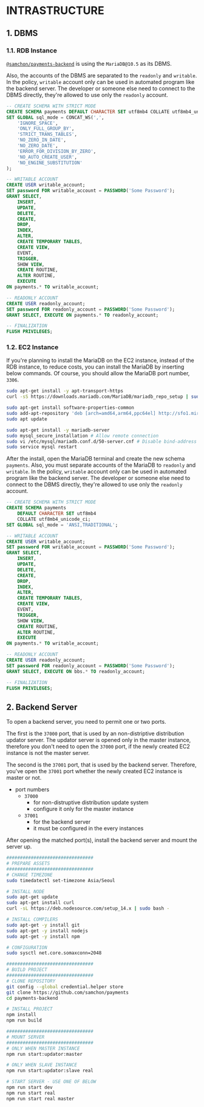 # INTRASTRUCTURE
## 1. DBMS
### 1.1. RDB Instance
[`@samchon/payments-backend`](https://github.com/samchon/payments) is using the `MariaDB@10.5` as its DBMS.

Also, the accounts of the DBMS are separated to the `readonly` and `writable`. In the policy, `writable` account only can be used in automated program like the backend server. The developer or someone else need to connect to the DBMS directly, they're allowed to use only the `readonly` account.

```sql
-- CREATE SCHEMA WITH STRICT MODE
CREATE SCHEMA payments DEFAULT CHARACTER SET utf8mb4 COLLATE utf8mb4_unicode_ci;
SET GLOBAL sql_mode = CONCAT_WS(',',
    'IGNORE_SPACE',
    'ONLY_FULL_GROUP_BY',
    'STRICT_TRANS_TABLES',
    'NO_ZERO_IN_DATE',
    'NO_ZERO_DATE',
    'ERROR_FOR_DIVISION_BY_ZERO',
    'NO_AUTO_CREATE_USER',
    'NO_ENGINE_SUBSTITUTION'
);

-- WRITABLE ACCOUNT
CREATE USER writable_account;
SET password FOR writable_account = PASSWORD('Some Password');
GRANT SELECT, 
    INSERT, 
    UPDATE, 
    DELETE, 
    CREATE, 
    DROP, 
    INDEX, 
    ALTER, 
    CREATE TEMPORARY TABLES, 
    CREATE VIEW, 
    EVENT, 
    TRIGGER, 
    SHOW VIEW, 
    CREATE ROUTINE, 
    ALTER ROUTINE, 
    EXECUTE 
ON payments.* TO writable_account;

-- READONLY ACCOUNT
CREATE USER readonly_account;
SET password FOR readonly_account = PASSWORD('Some Password');
GRANT SELECT, EXECUTE ON payments.* TO readonly_account;

-- FINALIZATION
FLUSH PRIVILEGES;
```

### 1.2. EC2 Instance
If you're planning to install the MariaDB on the EC2 instance, instead of the RDB instance, to reduce costs, you can install the MariaDB by inserting below commands. Of course, you should allow the MariaDB port number, `3306`.

```bash
sudo apt-get install -y apt-transport-https
curl -sS https://downloads.mariadb.com/MariaDB/mariadb_repo_setup | sudo bash

sudo apt-get install software-properties-common
sudo add-apt-repository 'deb [arch=amd64,arm64,ppc64el] http://sfo1.mirrors.digitalocean.com/mariadb/repo/10.5/ubuntu bionic main'
sudo apt update

sudo apt-get install -y mariadb-server
sudo mysql_secure_installation # Allow remote connection
sudo vi /etc/mysql/mariadb.conf.d/50-server.cnf # Disable bind-address
sudo service mysql restart
```

After the install, open the MariaDB terminal and create the new schema `payments`. Also, you must separate accounts of the MariaDB to `readonly` and `writable`. In the policy, `writable` account only can be used in automated program like the backend server. The developer or someone else need to connect to the DBMS directly, they're allowed to use only the `readonly` account.

```sql
-- CREATE SCHEMA WITH STRICT MODE
CREATE SCHEMA payments 
    DEFAULT CHARACTER SET utf8mb4 
    COLLATE utf8mb4_unicode_ci;
SET GLOBAL sql_mode = 'ANSI,TRADITIONAL';

-- WRITABLE ACCOUNT
CREATE USER writable_account;
SET password FOR writable_account = PASSWORD('Some Password');
GRANT SELECT, 
    INSERT, 
    UPDATE, 
    DELETE, 
    CREATE, 
    DROP, 
    INDEX, 
    ALTER, 
    CREATE TEMPORARY TABLES, 
    CREATE VIEW, 
    EVENT, 
    TRIGGER, 
    SHOW VIEW, 
    CREATE ROUTINE, 
    ALTER ROUTINE, 
    EXECUTE 
ON payments.* TO writable_account;

-- READONLY ACCOUNT
CREATE USER readonly_account;
SET password FOR readonly_account = PASSWORD('Some Password');
GRANT SELECT, EXECUTE ON bbs.* TO readonly_account;

-- FINALIZATION
FLUSH PRIVILEGES;
```




## 2. Backend Server
To open a backend server, you need to permit one or two ports. 

The first is the `37000` port, that is used by an non-distriptive distribution updator server. The updator server is opened only in the master instance, therefore you don't need to open the `37000` port, if the newly created EC2 instance is not the master server.

The second is the `37001` port, that is used by the backend server. Therefore, you've open the `37001` port whether the newly created EC2 instance is master or not.

  - port numbers
    - `37000`
      - for non-distruptive distribution update system
      - configure it only for the master instance
    - `37001`
      - for the backend server
      - it must be configured in the every instances

After opening the matched port(s), install the backend server and mount the server up.

```bash
################################
# PREPARE ASSETS
################################
# CHANGE TIMEZONE
sudo timedatectl set-timezone Asia/Seoul

# INSTALL NODE
sudo apt-get update
sudo apt-get install curl
curl -sL https://deb.nodesource.com/setup_14.x | sudo bash -

# INSTALL COMPILERS
sudo apt-get -y install git
sudo apt-get -y install nodejs
sudo apt-get -y install npm

# CONFIGURATION
sudo sysctl net.core.somaxconn=2048

################################
# BUILD PROJECT
################################
# CLONE REPOSITORY
git config --global credential.helper store
git clone https://github.com/samchon/payments
cd payments-backend

# INSTALL PROJECT
npm install
npm run build

################################
# MOUNT SERVER
################################
# ONLY WHEN MASTER INSTANCE
npm run start:updator:master

# ONLY WHEN SLAVE INSTANCE
npm run start:updator:slave real

# START SERVER - USE ONE OF BELOW
npm run start dev
npm run start real
npm run start real master
```